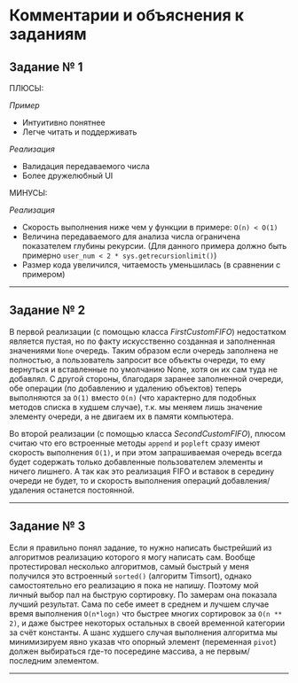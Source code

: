 # Комментарии и объяснения к заданиям

## Задание № 1

ПЛЮСЫ:

*Пример*
+ Интуитивно понятнее
+ Легче читать и поддерживать

*Реализация*
+ Валидация передаваемого числа
+ Более дружелюбный UI

МИНУСЫ:

*Реализация*
- Скорость выполнения ниже чем у функции в примере: `О(n) < O(1)`
- Величина передаваемого для анализа числа ограничена показателем глубины рекурсии.
  (Для данного примера должно быть примерно `user_num < 2 * sys.getrecursionlimit()`)
- Размер кода увеличился, читаемость уменьшилась (в сравнении с примером)

***

## Задание № 2

В первой реализации (с помощью класса *FirstCustomFIFO*) недостатком является пустая,
но по факту искусственно созданная и заполненная значениями `None` очередь. Таким образом если очередь
заполнена не полностью, а пользователь запросит все объекты очереди,
то ему вернуться и вставленные по умолчанию None, хотя он их сам туда не добавлял. С другой стороны,
благодаря заранее заполненной очереди, обе операции (по добавлению и удалению объектов)
теперь выполняются за `О(1)` вместо `O(n)` (что характерно для подобных
методов списка в худшем случае), т.к. мы меняем лишь значение элементу очереди, а не двигаем их в памяти компьютера.

Во второй реализации (с помощью класса *SecondCustomFIFO*), плюсом считаю что его встроенные методы `append` и `popleft`
сразу имеют скорость выполнения `О(1)`, и при этом запрашиваемая очередь всегда будет содержать только добавленные
пользователем элементы и ничего лишнего. А так как это реализация FIFO и вставок в середину очереди не будет, то и
скорость выполнения операций добавления/удаления останется постоянной.

***

## Задание № 3

Если я правильно понял задание, то нужно написать быстрейший из алгоритмов реализацию которого я могу написать сам.
Вообще протестировал несколько алгоритмов, самый быстрый у меня получился это встроенный `sorted()` (алгоритм Timsort), 
однако самостоятельно его реализацию я пока не напишу. Поэтому мой личный выбор пал на быструю сортировку. По замерам она 
показала лучший результат. Сама по себе имеет в среднем и лучшем случае время выполнения `O(n*logn)` что быстрее
многих сортировок за `O(n ** 2)`, и даже быстрее некоторых остальных в своей временной категории за счёт константы. 
А шанс худшего случая выполнения алгоритма мы минимизируем явно указав что опорный элемент (переменная `pivot`) должен
выбираться где-то посередине массива, а не первым/последним элементом.

***
